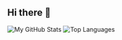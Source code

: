 ## Hi there 👋

<!--
**hav142/hav142** is a ✨ _special_ ✨ repository because its `README.md` (this file) appears on your GitHub profile.

Here are some ideas to get you started:

- 🔭 I’m currently working on ...
- 🌱 I’m currently learning ...
- 👯 I’m looking to collaborate on ...
- 🤔 I’m looking for help with ...
- 💬 Ask me about ...
- 📫 How to reach me: ...
- 😄 Pronouns: ...
- ⚡ Fun fact: ...


![Your GitHub Stats](https://github-readme-stats.vercel.app/api?username=hav142&show_icons=true&theme=tokyonight)

![Top Languages](https://github-readme-stats.vercel.app/api/top-langs/?username=hav142&layout=compact&theme=tokyonight)

![GitHub Streak](https://streak-stats.demolab.com/?user=hav142&theme=tokyonight)
-->

![My GitHub Stats](https://github-readme-stats-gamma-ashy-44.vercel.app/api?username=hav142&show_icons=true&theme=tokyonight&count_private=true)
![Top Languages](https://github-readme-stats-gamma-ashy-44.vercel.app/api/top-langs/?username=hav142&layout=compact&theme=tokyonight&count_private=true)
